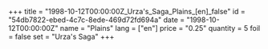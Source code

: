 +++
title = "1998-10-12T00:00:00Z_Urza's_Saga_Plains_[en]_false"
id = "54db7822-ebed-4c7c-8ede-469d72fd694a"
date = "1998-10-12T00:00:00Z"
name = "Plains"
lang = ["en"]
price = "0.25"
quantity = 5
foil = false
set = "Urza's Saga"
+++
